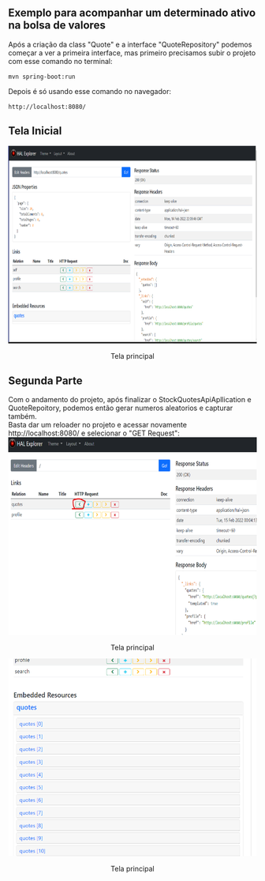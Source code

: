<h2>Exemplo para acompanhar um determinado ativo na bolsa de valores</h2>

<div>
Após a criação da class "Quote" e a interface "QuoteRepository" podemos começar a ver a primeira interface, mas primeiro precisamos subir o projeto com esse comando no terminal:
    
```shell script
mvn spring-boot:run
```
Depois é só usando esse comando no navegador:
    
```shell script
http://localhost:8080/
```
</div>

<h2>Tela Inicial</h2>

<div align="center">
    <img src="/Document/Tela_Inicial.png" border="0" width="700" height="400">
    <p>Tela principal</p>
</div>

<div>
<h2>Segunda Parte</h2>
Com o andamento do projeto, após finalizar o StockQuotesApiApllication e QuoteRepoitory, podemos então gerar numeros aleatorios e capturar também. 
<br>
Basta dar um reloader no projeto e acessar novamente http://localhost:8080/ e selecionar o "GET Request":
</br>
<div align="center">
    <img src="/Document/Iniciando_Get_Resquest.png" border="0" width="700" height="400">
    <p>Tela principal</p>
</div>
<div align="center">
    <img src="/Document/capturas.png" border="0" width="700" height="400">
    <p>Tela principal</p>
</div>
</div>